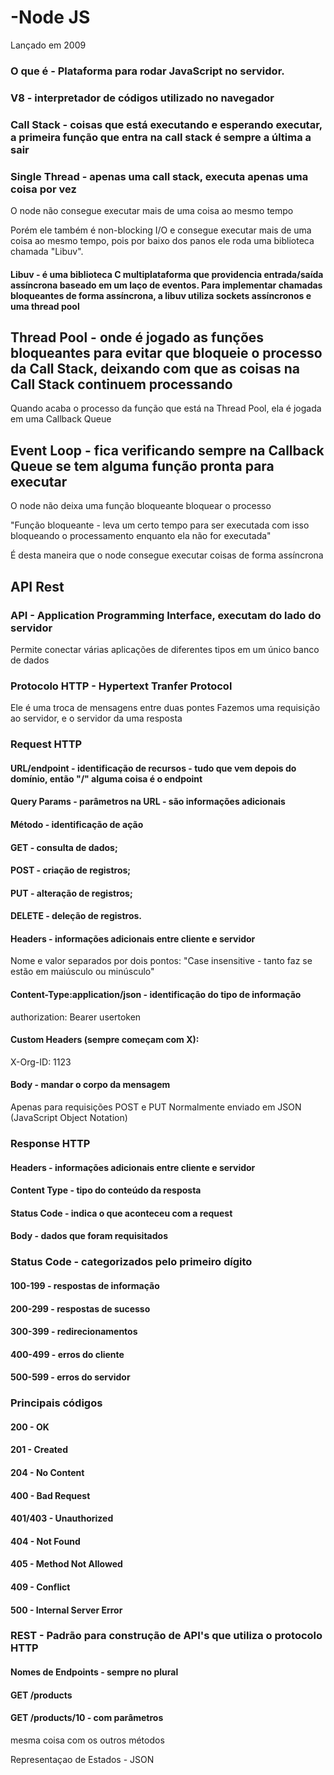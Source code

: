 # -Node JS

Lançado em 2009

### O que é - Plataforma para rodar JavaScript no servidor.

### V8 - interpretador de códigos utilizado no navegador

### Call Stack - coisas que está executando e esperando executar, a primeira função que entra na call stack é sempre a última a sair

### Single Thread - apenas uma call stack, executa apenas uma coisa por vez

O node não consegue executar mais de uma coisa ao mesmo tempo

Porém ele também é non-blocking I/O e consegue executar mais de uma coisa ao mesmo tempo, pois por baixo dos panos ele roda uma biblioteca chamada "Libuv".

#### Libuv - é uma biblioteca C multiplataforma que providencia entrada/saída assíncrona baseado em um laço de eventos. Para implementar chamadas bloqueantes de forma assíncrona, a libuv utiliza sockets assíncronos e uma thread pool

## Thread Pool - onde é jogado as funções bloqueantes para evitar que bloqueie o processo da Call Stack, deixando com que as coisas na Call Stack continuem processando

Quando acaba o processo da função que está na Thread Pool, ela é jogada em uma Callback Queue

## Event Loop - fica verificando sempre na Callback Queue se tem alguma função pronta para executar

O node não deixa uma função bloqueante bloquear o processo

"Função bloqueante - leva um certo tempo para ser executada com isso bloqueando o processamento enquanto ela não for executada"

É desta maneira que o node consegue executar coisas de forma assíncrona

## API Rest

### API - Application Programming Interface, executam do lado do servidor

Permite conectar várias aplicações de diferentes tipos em um único banco de dados

### Protocolo HTTP - Hypertext Tranfer Protocol

Ele é uma troca de mensagens entre duas pontes
Fazemos uma requisição ao servidor, e o servidor da uma resposta

### Request HTTP

#### URL/endpoint - identificação de recursos - tudo que vem depois do domínio, então "/" alguma coisa é o endpoint

#### Query Params - parâmetros na URL - são informações adicionais

#### Método - identificação de ação

#### GET - consulta de dados;

#### POST - criação de registros;

#### PUT - alteração de registros;

#### DELETE - deleção de registros.

#### Headers - informações adicionais entre cliente e servidor

Nome e valor separados por dois pontos:
"Case insensitive - tanto faz se estão em maiúsculo ou minúsculo"

#### Content-Type:application/json - identificação do tipo de informação

authorization: Bearer usertoken

#### Custom Headers (sempre começam com X):

X-Org-ID: 1123

#### Body - mandar o corpo da mensagem

Apenas para requisições POST e PUT
Normalmente enviado em JSON (JavaScript Object Notation)

### Response HTTP

#### Headers - informações adicionais entre cliente e servidor

#### Content Type - tipo do conteúdo da resposta

#### Status Code - indica o que aconteceu com a request

#### Body - dados que foram requisitados

### Status Code - categorizados pelo primeiro dígito

#### 100-199 - respostas de informação

#### 200-299 - respostas de sucesso

#### 300-399 - redirecionamentos

#### 400-499 - erros do cliente

#### 500-599 - erros do servidor

### Principais códigos

#### 200 - OK

#### 201 - Created

#### 204 - No Content

#### 400 - Bad Request

#### 401/403 - Unauthorized

#### 404 - Not Found

#### 405 - Method Not Allowed

#### 409 - Conflict

#### 500 - Internal Server Error

### REST - Padrão para construção de API's que utiliza o protocolo HTTP

#### Nomes de Endpoints - sempre no plural

#### GET /products

#### GET /products/10 - com parâmetros

mesma coisa com os outros métodos

Representaçao de Estados - JSON
